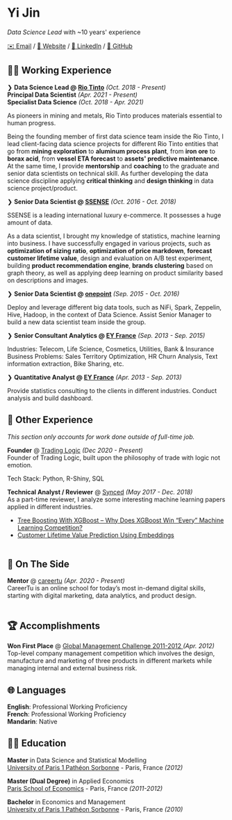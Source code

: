 <link rel="stylesheet" media="print" href="print.css" />


# Yi Jin

_Data Science Lead_ with ~10 years' experience<br> 

[✉️ Email](mailto:hello@jinyi.me) / [🧭 Website](https://jinyi.me/) / [🏢 LinkedIn](https://www.linkedin.com/in/yjin88/) / [🧰 GitHub](https://github.com/rickyking)

## 👨‍💼 Working Experience

❯ **Data Science Lead @ [Rio Tinto](http://www.riotinto.com/)** _(Oct. 2018 - Present)_
<br>
**Principal Data Scientist** _(Apr. 2021 - Present)_ <br>
**Specialist Data Science**  _(Oct. 2018 - Apr. 2021)_ <br>

As pioneers in mining and metals, Rio Tinto produces materials essential to human progress.

Being the founding member of first data science team inside the Rio Tinto, I lead client-facing data science projects for different Rio Tinto entities that go from **mining exploration** to **aluminum process plant**, from **iron ore** to **borax acid**, from **vessel ETA forecast** to **assets' predictive maintenance**. At the same time, I provide **mentorship** and **coaching** to the graduate and senior data scientists on technical skill. As  further developing the data science discipline applying **critical thinking** and **design thinking** in data science project/product.

❯ **Senior Data Scientist @ [SSENSE](https://www.ssense.com/)** _(Oct. 2016 - Oct. 2018)_

SSENSE is a leading international luxury e-commerce. It possesses a huge amount of data. 

As a data scientist, I brought my knowledge of statistics, machine learning into business. I have successfully engaged in various projects, such as **optimization of sizing ratio**, **optimization of price markdown**, **forecast customer lifetime value**, design and evaluation on A/B test experiment, building **product recommendation engine**, **brands clustering** based on graph theory, as well as applying deep learning on product similarity based on descriptions and images.

❯ **Senior Data Scientist @ [onepoint](https://www.linkedin.com/company/onepoint/)** _(Sep. 2015 - Oct. 2016)_

Deploy and leverage different big data tools, such as NiFi, Spark, Zeppelin, Hive, Hadoop, in the context of Data Science. Assist Senior Manager to build a new data scientist team inside the group.

❯ **Senior Consultant Analytics @ [EY France](https://www.linkedin.com/company/ernstandyoung/)** _(Sep. 2013 - Sep. 2015)_

Industries: Telecom, Life Science, Cosmetics, Utilities, Bank & Insurance
Business Problems: Sales Territory Optimization, HR Churn Analysis, Text information extraction, Bike Sharing, etc.

❯ **Quantitative Analyst @ [EY France](https://www.linkedin.com/company/ernstandyoung/)** _(Apr. 2013 - Sep. 2013)_

Provide statistics consulting to the clients in different industries. Conduct analysis and build dashboard.


## 🤖 Other Experience

_This section only accounts for work done outside of full-time job._

**Founder** @ [Trading Logic](https://www.trading-logic.com) _(Dec 2020 - Present)_ <br>
Founder of Trading Logic, built upon the philosophy of trade with logic not emotion.

Tech Stack: Python, R-Shiny, SQL
<br>

**Technical Analyst / Reviewer** @ [Synced](https://www.linkedin.com/company/synced-technology-co--机器之心/) _(May 2017 - Dec. 2018)_ <br>
As a part-time reviewer, I analyze some interesting machine learning papers applied in different industries.
- [Tree Boosting With XGBoost – Why Does XGBoost Win “Every” Machine Learning Competition?](https://syncedreview.com/2017/10/22/tree-boosting-with-xgboost-why-does-xgboost-win-every-machine-learning-competition/)
- [Customer Lifetime Value Prediction Using Embeddings](https://syncedreview.com/2017/08/16/customer-lifetime-value-prediction-using-embeddings/)
<br><br>

## 📌 On The Side

**Mentor** @ [careertu](https://careertu.com) _(Apr. 2020 - Present)_<br>
CareerTu is an online school for today’s most in-demand digital skills, starting with digital marketing, data analytics, and product design. 
<br><br>




## 🏆 Accomplishments

**Won First Place** @ [
Global Management Challenge 2011-2012 ](https://globalmanagementchallenge.pt/worldgmc/) _(Apr. 2012)_ <br>
Top-level company management competition which involves the design, manufacture and marketing of three products in different markets while managing internal and external business risk.
## 🌐 Languages

**English**: Professional Working Proficiency <br>
**French**: Professional Working Proficiency <br>
**Mandarin**: Native
<br>

## 👨‍🎓 Education

**Master** in Data Science and Statistical Modelling<br>
[University of Paris 1 Pathéon Sorbonne](https://formations.pantheonsorbonne.fr/fr/catalogue-des-formations/master-M/master-econometrie-statistiques-KBURDRPJ/master-parcours-traitement-de-l-information-et-data-science-en-entreprise-tide-formation-initiale-et-apprentissage-KBUREJV4.html) - Paris, France _(2012)_ <br>

**Master (Dual Degree)** in Applied Economics<br>
[Paris School of Economics](https://www.parisschoolofeconomics.eu/en/) - Paris, France _(2011-2012)_ <br>

**Bachelor** in Economics and Management<br>
[University of Paris 1 Pathéon Sorbonne](https://www.pantheonsorbonne.fr) - Paris, France _(2010)_

